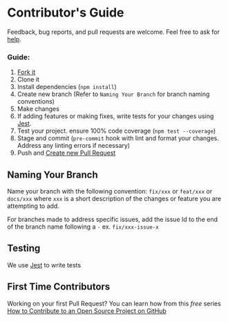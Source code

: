 # Contributor's Guide

Feedback, bug reports, and pull requests are welcome. Feel free to ask for [help](https://github.com/saulmaldonado/skip-workflow/issues).

### Guide:

1. [Fork it](https://help.github.com/articles/fork-a-repo/)
2. Clone it
3. Install dependencies (`npm install`)
4. Create new branch (Refer to `Naming Your Branch` for branch naming conventions)
5. Make changes
6. If adding features or making fixes, write tests for your changes using [Jest](https://jestjs.io/en/).
7. Test your project. ensure 100% code coverage (`npm test --coverage`)
8. Stage and commit (`pre-commit` hook with lint and format your changes. Address any linting errors if necessary)
9. Push and [Create new Pull Request](https://help.github.com/articles/creating-a-pull-request/)

## Naming Your Branch

Name your branch with the following convention: `fix/xxx` or `feat/xxx` or `docs/xxx` where `xxx` is a short description of the changes or feature you are attempting to add.

For branches made to address specific issues, add the issue Id to the end of the branch name following a `-`
ex. `fix/xxx-issue-x`

## Testing

We use [Jest](https://jestjs.io/en/) to write tests

## First Time Contributors

Working on your first Pull Request? You can learn how from this _free_ series [How to Contribute to an Open Source Project on GitHub](https://egghead.io/series/how-to-contribute-to-an-open-source-project-on-github)

